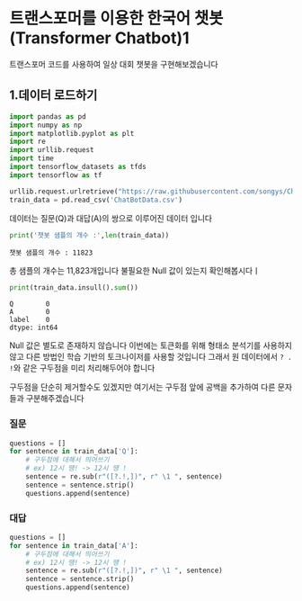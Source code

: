 # 트랜스포머를 이용한 한국어 챗봇 (Transformer Chatbot)1

트랜스포머 코드를 사용하여 일상 대회 챗봇을 구현해보겠습니다 

## 1.데이터 로드하기

```py
import pandas as pd
import numpy as np
import matplotlib.pyplot as plt
import re
import urllib.request
import time
import tensorflow_datasets as tfds
import tensorflow as tf
```
```py
urllib.request.urlretrieve("https://raw.githubusercontent.com/songys/Chatbot_data/master/ChatbotData.csv", filename="ChatBotData.csv")
train_data = pd.read_csv('ChatBotData.csv')
```
데이터는 질문(Q)과 대답(A)의 쌍으로 이루어진 데이터 입니다 
```py
print('챗봇 샘플의 개수 :',len(train_data))
```
```
챗봇 샘플의 개수 : 11823
```
총 샘플의 개수는 11,823개입니다 불필요한 Null 값이 있는지 확인해봅시다ㅣ 
```py
print(train_data.insull().sum())
```
```
Q        0
A        0
label    0
dtype: int64
```

Null 값은 별도로 존재하지 않습니다 이번에는 토큰화를 위해 형태소 분석기를 사용하지 않고 다른 방법인 학습 기반의 토크나이저를 사용할 것입니다 그래서 원 데이터에서 `? . !`와 같은 구두점을 미리 처리해두어야 합니다 

구두점을 단순히 제거할수도 있겠지만 여기서는 구두점 앞에 공백을 추가하여 다른 문자들과 구분해주겠습니다 

### 질문
```py
questions = []
for sentence in train_data['Q']:
    # 구두점에 대해서 띄어쓰기
    # ex) 12시 땡! -> 12시 땡 !
    sentence = re.sub(r"([?.!,])", r" \1 ", sentence)
    sentence = sentence.strip()
    questions.append(sentence)
```

### 대답
```py
questions = []
for sentence in train_data['A']:
    # 구두점에 대해서 띄어쓰기
    # ex) 12시 땡! -> 12시 땡 !
    sentence = re.sub(r"([?.!,])", r" \1 ", sentence)
    sentence = sentence.strip()
    questions.append(sentence)
``` 

